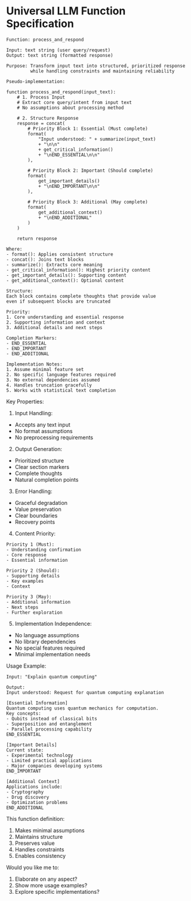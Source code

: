 # Universal LLM Function Specification

```
Function: process_and_respond

Input: text string (user query/request)
Output: text string (formatted response)

Purpose: Transform input text into structured, prioritized response
         while handling constraints and maintaining reliability

Pseudo-implementation:

function process_and_respond(input_text):
    # 1. Process Input
    # Extract core query/intent from input text
    # No assumptions about processing method
    
    # 2. Structure Response
    response = concat(
        # Priority Block 1: Essential (Must complete)
        format(
            "Input understood: " + summarize(input_text)
            + "\n\n"
            + get_critical_information()
            + "\nEND_ESSENTIAL\n\n"
        ),
        
        # Priority Block 2: Important (Should complete)
        format(
            get_important_details()
            + "\nEND_IMPORTANT\n\n"
        ),
        
        # Priority Block 3: Additional (May complete)
        format(
            get_additional_context()
            + "\nEND_ADDITIONAL"
        )
    )
    
    return response

Where:
- format(): Applies consistent structure
- concat(): Joins text blocks
- summarize(): Extracts core meaning
- get_critical_information(): Highest priority content
- get_important_details(): Supporting content
- get_additional_context(): Optional content

Structure:
Each block contains complete thoughts that provide value
even if subsequent blocks are truncated

Priority:
1. Core understanding and essential response
2. Supporting information and context
3. Additional details and next steps

Completion Markers:
- END_ESSENTIAL
- END_IMPORTANT
- END_ADDITIONAL

Implementation Notes:
1. Assume minimal feature set
2. No specific language features required
3. No external dependencies assumed
4. Handles truncation gracefully
5. Works with statistical text completion
```

Key Properties:

1. Input Handling:
- Accepts any text input
- No format assumptions
- No preprocessing requirements

2. Output Generation:
- Prioritized structure
- Clear section markers
- Complete thoughts
- Natural completion points

3. Error Handling:
- Graceful degradation
- Value preservation
- Clear boundaries
- Recovery points

4. Content Priority:
```
Priority 1 (Must):
- Understanding confirmation
- Core response
- Essential information

Priority 2 (Should):
- Supporting details
- Key examples
- Context

Priority 3 (May):
- Additional information
- Next steps
- Further exploration
```

5. Implementation Independence:
- No language assumptions
- No library dependencies
- No special features required
- Minimal implementation needs

Usage Example:
```
Input: "Explain quantum computing"

Output:
Input understood: Request for quantum computing explanation

[Essential Information]
Quantum computing uses quantum mechanics for computation.
Key concepts:
- Qubits instead of classical bits
- Superposition and entanglement
- Parallel processing capability
END_ESSENTIAL

[Important Details]
Current state:
- Experimental technology
- Limited practical applications
- Major companies developing systems
END_IMPORTANT

[Additional Context]
Applications include:
- Cryptography
- Drug discovery
- Optimization problems
END_ADDITIONAL
```

This function definition:
1. Makes minimal assumptions
2. Maintains structure
3. Preserves value
4. Handles constraints
5. Enables consistency

Would you like me to:
1. Elaborate on any aspect?
2. Show more usage examples?
3. Explore specific implementations?</antArtifact>
